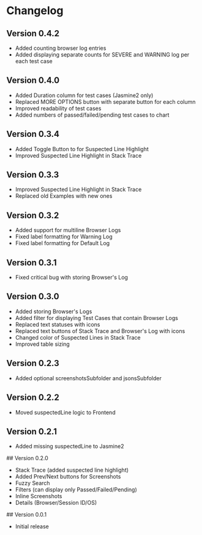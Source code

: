# Changelog
## Version 0.4.2
* Added counting browser log entries
* Added displaying separate counts for SEVERE and WARNING log per each test case

## Version 0.4.0
* Added Duration column for test cases (Jasmine2 only)
* Replaced MORE OPTIONS button with separate button for each column
* Improved readability of test cases
* Added numbers of passed/failed/pending test cases to chart

## Version 0.3.4
* Added Toggle Button to for Suspected Line Highlight
* Improved Suspected Line Highlight in Stack Trace

## Version 0.3.3
* Improved Suspected Line Highlight in Stack Trace
* Replaced old Examples with new ones

## Version 0.3.2
* Added support for multiline Browser Logs
* Fixed label formatting for Warning Log
* Fixed label formatting for Default Log

## Version 0.3.1
* Fixed critical bug with storing Browser's Log

## Version 0.3.0
* Added storing Browser's Logs
* Added filter for displaying Test Cases that contain Browser Logs
* Replaced text statuses with icons
* Replaced text buttons of Stack Trace and Browser's Log with icons
* Changed color of Suspected Lines in Stack Trace
* Improved table sizing

## Version 0.2.3
* Added optional screenshotsSubfolder and jsonsSubfolder

## Version 0.2.2
* Moved suspectedLine logic to Frontend

## Version 0.2.1
* Added missing suspectedLine to Jasmine2

## Version 0.2.0
* Stack Trace (added suspected line highlight)
* Added Prev/Next buttons for Screenshots
* Fuzzy Search
* Filters (can display only Passed/Failed/Pending)
* Inline Screenshots
* Details (Browser/Session ID/OS)

## Version 0.0.1
* Initial release